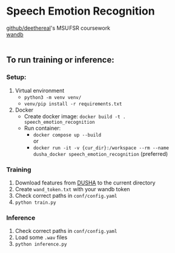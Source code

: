 # Speech Emotion Recognition
[github/deethereal](https://github.com/deethereal/speech-emotion-recognition)'s MSU&#8202;FSR coursework
<br/>
[wandb](https://wandb.ai/deethereal/speech-emotion-recognition)  
<br/>
## To run training or inference:
### Setup:
1. Virtual environment
    - `python3 -m venv venv/`
    - `venv/pip install -r requirements.txt`
2. Docker
    - Create docker image:
     `docker build -t . speech_emotion_recognition`
    - Run container:
        * `docker compose up --build`   
        or
        * `docker run -it -v {cur_dir}:/workspace --rm --name dusha_docker speech_emotion_recognition` (preferred)

### Training
1. Download features from [DUSHA](https://github.com/salute-developers/golos/tree/master/dusha#downloads) to the current directory
2. Create `wand_token.txt` with your wandb token
3. Check correct paths in `conf/config.yaml`
4. `python train.py`

### Inference
1. Check correct paths in `conf/config.yaml`
2. Load some `.wav` files
3. `python inference.py`

